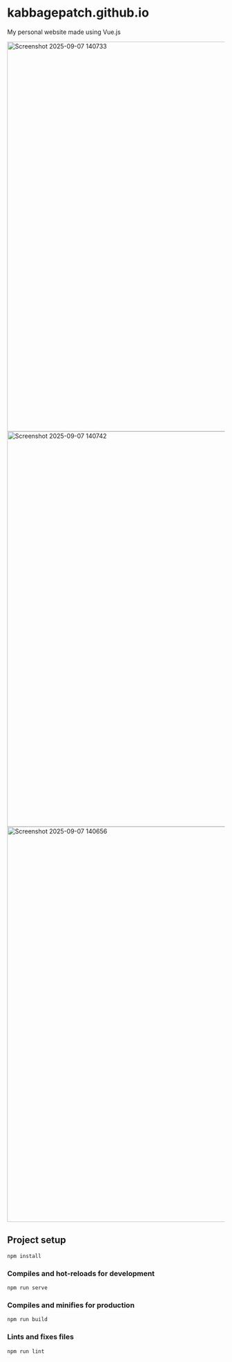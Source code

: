 # kabbagepatch.github.io

My personal website made using Vue.js

<img width="1477" height="900" alt="Screenshot 2025-09-07 140733" src="https://github.com/user-attachments/assets/cfcccb18-87e1-40c5-847c-2368cbf25ce8" />

<img width="1479" height="913" alt="Screenshot 2025-09-07 140742" src="https://github.com/user-attachments/assets/8455eed6-3ff0-4d7f-ada4-ef26c22468c8" />

<img width="1481" height="913" alt="Screenshot 2025-09-07 140656" src="https://github.com/user-attachments/assets/24af9629-6215-4177-b794-367f1119c0d4" />


## Project setup
```
npm install
```

### Compiles and hot-reloads for development
```
npm run serve
```

### Compiles and minifies for production
```
npm run build
```

### Lints and fixes files
```
npm run lint
```

